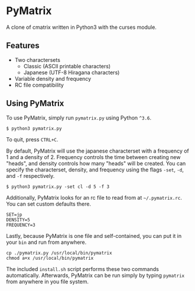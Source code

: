# PyMatrix

A clone of cmatrix written in Python3 with the curses module.

## Features

* Two charactersets
  * Classic (ASCII printable characters)
  * Japanese (UTF-8 Hiragana characters)
* Variable density and frequency
* RC file compatibility

## Using PyMatrix

To use PyMatrix, simply run `pymatrix.py` using Python `^3.6`.

```shell
$ python3 pymatrix.py
```

To quit, press `CTRL+C`.

By default, PyMatrix will use the japanese characterset with a frequency of 1 and a density of 2. Frequency controls the time between creating new "heads", and density controls how many "heads" will be created. You can specify the characterset, density, and frequency using the flags `-set`, `-d`, and `-f` respectively.

```shell
$ python3 pymatrix.py -set cl -d 5 -f 3
```

Additionally, PyMatrix looks for an rc file to read from at `~/.pymatrix.rc`. You can set custom defaults there.

```
SET=jp
DENSITY=5
FREQUENCY=3
```

Lastly, because PyMatrix is one file and self-contained, you can put it in your `bin` and run from anywhere.

```shell
cp ./pymatrix.py /usr/local/bin/pymatrix
chmod a+x /usr/local/bin/pymatrix
```
The included `install.sh` script performs these two commands automatically. Afterwards, PyMatrix can be run simply by typing `pymatrix` from anywhere in you file system.
